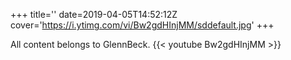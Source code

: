 +++
title=''
date=2019-04-05T14:52:12Z
cover='https://i.ytimg.com/vi/Bw2gdHInjMM/sddefault.jpg'
+++

All content belongs to GlennBeck.
{{< youtube Bw2gdHInjMM >}}
